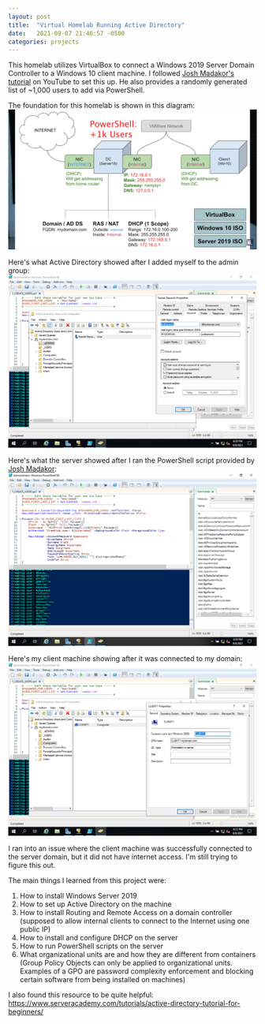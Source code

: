 ```yaml
---
layout: post
title:  "Virtual Homelab Running Active Directory"
date:   2021-09-07 21:46:57 -0500
categories: projects
---
```

This homelab utilizes VirtualBox to connect a Windows 2019 Server Domain Controller to a Windows 10 client machine. I followed [Josh Madakor's tutorial](https://www.youtube.com/watch?v=MHsI8hJmggI) on YouTube to set this up. He also provides a randomly generated list of ~1,000 users to add via PowerShell.<!--break-->

The foundation for this homelab is shown in this diagram: ![AD Diagram](/assets/AD-Diagram.png)

Here's what Active Directory showed after I added myself to the admin group: ![AdminList](/assets/adminList.png)

Here's what the server showed after I ran the PowerShell script provided by [Josh Madakor](https://www.youtube.com/channel/UC7L59ITupqEbdE_Wq47woVg): ![PowerShellScript](/assets/PowerShellScript.png)

Here's my client machine showing after it was connected to my domain: ![clientMachine](/assets/clientMachine.png)

I ran into an issue where the client machine was successfully connected to the server domain, but it did not have internet access. I'm still trying to figure this out.

The main things I learned from this project were:
1) How to install Windows Server 2019
2) How to set up Active Directory on the machine
3) How to install Routing and Remote Access on a domain controller (supposed to allow internal clients to connect to the Internet using one public IP)
4) How to install and configure DHCP on the server
5) How to run PowerShell scripts on the server
6) What organizational units are and how they are different from containers (Group Policy Objects can only be applied to organizational units. Examples of a GPO are password complexity enforcement and blocking certain software from being installed on machines) 

I also found this resource to be quite helpful: https://www.serveracademy.com/tutorials/active-directory-tutorial-for-beginners/
